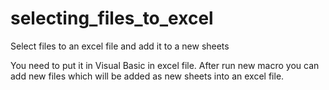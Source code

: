 # selecting_files_to_excel
Select files to an excel file and add it to a new sheets

You need to put it in Visual Basic in excel file. After run new macro you can add new files which will be added as new sheets into an excel file.
